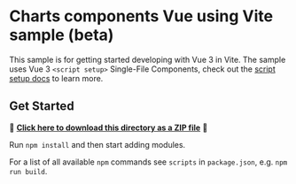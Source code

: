 # Charts components Vue using Vite sample (beta)

This sample is for getting started developing with Vue 3 in Vite. The sample uses Vue 3 `<script setup>` Single-File Components, check out the [script setup docs](https://v3.vuejs.org/api/sfc-script-setup.html#sfc-script-setup) to learn more.

## Get Started

📁 **[Click here to download this directory as a ZIP file](https://esri.github.io/jsapi-resources/zips/charts-components-sample-vue.zip)** 📁

Run `npm install` and then start adding modules.

For a list of all available `npm` commands see `scripts` in `package.json`, e.g. `npm run build`.
